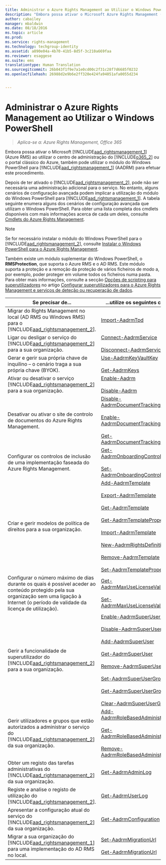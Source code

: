 ```yaml
---
title: Administrar o Azure Rights Management ao Utilizar o Windows PowerShell | Azure RMS
description: "Embora possa ativar o Microsoft Azure Rights Management (Azure RMS) ao utilizar o centro de administração do Office 365 ou o Portal Clássico do Azure, também pode utilizar o módulo do Windows PowerShell para (AADRM) para efetuar este procedimento."
author: cabailey
manager: mbaldwin
ms.date: 08/18/2016
ms.topic: article
ms.prod: 
ms.service: rights-management
ms.technology: techgroup-identity
ms.assetid: a890e04a-4b70-41b5-8d5f-3c210a669faa
ms.reviewer: esaggese
ms.suite: ems
translationtype: Human Translation
ms.sourcegitcommit: 26b043f1f9e7a1e0cd00c2f31c28f7d6685f0232
ms.openlocfilehash: 26988d2e9b6e2ff320e424fa94051afa0055d234


---
```


# Administrar o Azure Rights Management ao Utilizar o Windows PowerShell

>*Aplica-se a: Azure Rights Management, Office 365*

Embora possa ativar o Microsoft [!INCLUDE[aad_rightsmanagement_1](../includes/aad_rightsmanagement_1_md.md)] (Azure RMS) ao utilizar o centro de administração do [!INCLUDE[o365_2](../includes/o365_2_md.md)] ou o portal clássico do Azure, também pode utilizar o módulo do Windows PowerShell para [!INCLUDE[aad_rightsmanagement_1](../includes/aad_rightsmanagement_1_md.md)] (AADRM) para efetuar este procedimento.

Depois de ter ativado o [!INCLUDE[aad_rightsmanagement_2](../includes/aad_rightsmanagement_2_md.md)], pode não ser necessária uma administração adicional para o serviço. No entanto, alguns cenários de configuração avançada podem implicar a utilização do módulo do Windows PowerShell para [!INCLUDE[aad_rightsmanagement_1](../includes/aad_rightsmanagement_1_md.md)]. A tabela seguinte enumera alguns dos cenários de configuração avançada que utilizam o Windows PowerShell. Para obter uma lista completa dos cmdlets disponíveis com mais informações acerca de cada um deles, consulte [Cmdlets do Azure Rights Management](http://msdn.microsoft.com/library/azure/dn629398.aspx).

> [!NOTE]
> Se for necessário instalar o módulo do Windows PowerShell para o [!INCLUDE[aad_rightsmanagement_2](../includes/aad_rightsmanagement_2_md.md)], consulte [Instalar o Windows PowerShell para o Azure Rights Management](install-powershell.md).

Também existe um módulo suplementar do Windows PowerShell, o **RMSProtection**, que suporta o Azure RMS e o AD RMS. Este módulo suporta a proteção e a remoção da proteção de vários ficheiros de modo a, por exemplo, poder proteger em volume todos os ficheiros numa pasta. Para obter mais informações, consulte a secção [Opções de scripting para superutilizadores](configure-super-users.md#scripting-options-for-super-users) no artigo [Configurar superutilizadores para o Azure Rights Management e serviços de deteção ou recuperação de dados](configure-super-users.md).

|Se precisar de...|...utilize os seguintes cmdlets|
|-------------------|------------------------------|
|Migrar do Rights Management no local (AD RMS ou Windows RMS) para o [!INCLUDE[aad_rightsmanagement_2](../includes/aad_rightsmanagement_2_md.md)].|[Import-AadrmTpd](http://msdn.microsoft.com/library/azure/dn857523.aspx)|
|Ligar ou desligar o serviço do [!INCLUDE[aad_rightsmanagement_2](../includes/aad_rightsmanagement_2_md.md)] para a sua organização.|[Connect-AadrmService](http://msdn.microsoft.com/library/azure/dn629415.aspx)<br /><br />[Disconnect-AadrmService](http://msdn.microsoft.com/library/azure/dn629416.aspx)|
|Gerar e gerir sua própria chave de inquilino – o cenário traga a sua própria chave (BYOK).|[Use-AadrmKeyVaultKey](https://msdn.microsoft.com/library/azure/mt759829.aspx)<br /><br />[Get-AadrmKeys](http://msdn.microsoft.com/library/azure/dn629420.aspx)|
|Ativar ou desativar o serviço [!INCLUDE[aad_rightsmanagement_2](../includes/aad_rightsmanagement_2_md.md)] para a sua organização.|[Enable-Aadrm](http://msdn.microsoft.com/library/azure/dn629412.aspx)<br /><br />[Disable-Aadrm](http://msdn.microsoft.com/library/azure/dn629422.aspx)|
|Desativar ou ativar o site de controlo de documentos do Azure Rights Management.|[Disable-AadrmDocumentTrackingFeature](https://msdn.microsoft.com/library/azure/mt548471.aspx)<br /><br />[Enable-AadrmDocumentTrackingFeature](https://msdn.microsoft.com/library/azure/mt548469.aspx)<br /><br />[Get-AadrmDocumentTrackingFeature](https://msdn.microsoft.com/library/azure/mt548470.aspx)|
|Configurar os controlos de inclusão de uma implementação faseada do Azure Rights Management.|[Get-AadrmOnboardingControlPolicy](http://msdn.microsoft.com/library/azure/dn857522.aspx)<br /><br />[Set-AadrmOnboardingControlPolicy](http://msdn.microsoft.com/library/azure/dn857521.aspx)|
|Criar e gerir modelos de política de direitos para a sua organização.|[Add-AadrmTemplate](http://msdn.microsoft.com/library/azure/dn727075.aspx)<br /><br />[Export-AadrmTemplate](http://msdn.microsoft.com/library/azure/dn727078.aspx)<br /><br />[Get-AadrmTemplate](http://msdn.microsoft.com/library/azure/dn727079.aspx)<br /><br />[Get-AadrmTemplateProperty](http://msdn.microsoft.com/library/azure/dn727081.aspx)<br /><br />[Import-AadrmTemplate](http://msdn.microsoft.com/library/azure/dn727077.aspx)<br /><br />[New-AadrmRightsDefinition](http://msdn.microsoft.com/library/azure/dn727080.aspx)<br /><br />[Remove-AadrmTemplate](http://msdn.microsoft.com/library/azure/dn727082.aspx)<br /><br />[Set-AadrmTemplateProperty](http://msdn.microsoft.com/library/azure/dn727076.aspx)|
|Configurar o número máximo de dias durante os quais é possível aceder ao conteúdo protegido pela sua organização sem uma ligação à Internet (o período de validade da licença de utilização).|[Get-AadrmMaxUseLicenseValidityTime](https://msdn.microsoft.com/library/azure/dn932062.aspx)<br /><br />[Set-AadrmMaxUseLicenseValidityTime](https://msdn.microsoft.com/library/azure/dn932063.aspx)|
|Gerir a funcionalidade de superutilizador do [!INCLUDE[aad_rightsmanagement_2](../includes/aad_rightsmanagement_2_md.md)] para a sua organização.|[Enable-AadrmSuperUserFeature](https://msdn.microsoft.com/library/azure/dn629400.aspx)<br /><br />[Disable-AadrmSuperUserFeature](https://msdn.microsoft.com/library/azure/dn629428.aspx)<br /><br />[Add-AadrmSuperUser](http://msdn.microsoft.com/library/azure/dn629411.aspx)<br /><br />[Get-AadrmSuperUser](https://msdn.microsoft.com/library/azure/dn629408.aspx)<br /><br />[Remove-AadrmSuperUser](https://msdn.microsoft.com/library/azure/dn629405.aspx)<br /><br />[Set-AadrmSuperUserGroup](https://msdn.microsoft.com/library/azure/mt653943.aspx)<br /><br />[Get-AadrmSuperUserGroup](https://msdn.microsoft.com/library/azure/mt653942.aspx)<br /><br />[Clear-AadrmSuperUserGroup](https://msdn.microsoft.com/library/azure/mt653944.aspx)|
|Gerir utilizadores e grupos que estão autorizados a administrar o serviço do [!INCLUDE[aad_rightsmanagement_2](../includes/aad_rightsmanagement_2_md.md)] da sua organização.|[Add-AadrmRoleBasedAdministrator](http://msdn.microsoft.com/library/azure/dn629417.aspx)<br /><br />[Get-AadrmRoleBasedAdministrator](https://msdn.microsoft.com/library/azure/dn629407.aspx)<br /><br />[Remove-AadrmRoleBasedAdministrator](https://msdn.microsoft.com/library/azure/dn629424.aspx)|
|Obter um registo das tarefas administrativas do [!INCLUDE[aad_rightsmanagement_2](../includes/aad_rightsmanagement_2_md.md)] da sua organização.|[Get-AadrmAdminLog](https://msdn.microsoft.com/library/azure/dn629430.aspx)|
|Registe e analise o registo de utilização do [!INCLUDE[aad_rightsmanagement_2](../includes/aad_rightsmanagement_2_md.md)].|[Get-AadrmUserLog](https://msdn.microsoft.com/library/azure/mt653941.aspx)|
|Apresentar a configuração atual do serviço do [!INCLUDE[aad_rightsmanagement_2](../includes/aad_rightsmanagement_2_md.md)] da sua organização.|[Get-AadrmConfiguration](http://msdn.microsoft.com/library/azure/dn629410.aspx)|
|Migrar a sua organização do [!INCLUDE[aad_rightsmanagement_1](../includes/aad_rightsmanagement_1_md.md)] para uma implementação do AD RMS no local.|[Set-AadrmMigrationUrl](https://msdn.microsoft.com/library/azure/dn629429.aspx)<br /><br />[Get-AadrmMigrationUrl](http://msdn.microsoft.com/library/azure/dn629403.aspx)|






<!--HONumber=Aug16_HO4-->


